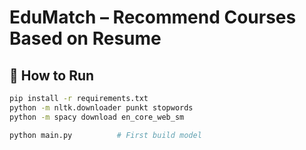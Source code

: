 # EduMatch – Recommend Courses Based on Resume

## 🚀 How to Run

```bash
pip install -r requirements.txt
python -m nltk.downloader punkt stopwords
python -m spacy download en_core_web_sm

python main.py          # First build model
```
